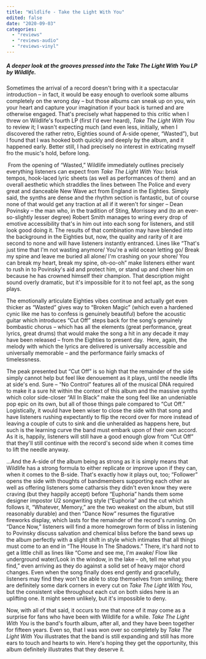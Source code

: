 ```yaml
---
title: "Wildlife - Take the Light With You"
edited: false
date: "2020-09-03"
categories:
  - "reviews"
  - "reviews-audio"
  - "reviews-vinyl"
---
```


##### **A deeper look at the grooves pressed into the** **_Take The Light With_** **_You_ LP by Wildlife.**

Sometimes the arrival of a record doesn't bring with it a spectacular introduction – in fact, it would be easy enough to overlook some albums completely on the wrong day – but those albums can sneak up on you, win your heart and capture your imagination if your back is turned and are otherwise engaged. That's precisely what happened to this critic when I threw on Wildlife's fourth LP (first I'd ever heard), _Take The Light With You_ to review it; I wasn't expecting much (and even less, initially, when I discovered the rather retro, Eighties sound of A-side opener, “Wasted”), but I found that I was hooked both quickly and deeply by the album, and it happened early. Better still, I had precisely no interest in extricating myself fro the music's hold, before long.

 From the opening of “Wasted,” Wildlife immediately outlines precisely everything listeners can expect from _Take The Light With You_: brisk tempos, hook-laced lyric sheets (as well as performances of them)  and an overall aesthetic which straddles the lines between The Police and every great and danceable New Wave act from England in the Eighties. Simply said, the synths are dense and the rhythm section is fantastic, but of course none of that would get any traction at all if it weren't for singer – Dean Povinsky – the man who, in the tradition of Sting, Morrissey and (to an ever-so-slightly lesser degree) Robert Smith manages to wring every drop of emotive accessibility that's in him out into each song for listeners, and still look good doing it. The results of that combination may have blended into the background in the Eighties but, now, the quality and rarity of it are second to none and will have listeners instantly entranced. Lines like “That's just time that I'm not wasting anymore/ You're a wild ocean letting go/ Break my spine and leave me buried all alone/ I'm crashing on your shore/ You can break my heart, break my spine, oh-oo-oh” make listeners either want to rush in to Povinsky's aid and protect him, or stand up and cheer him on because he has crowned himself their champion. That description might sound overly dramatic, but it's impossible for it to not feel apt, as the song plays.

The emotionally articulate Eighties vibes continue and actually get even thicker as “Wasted” gives way to “Broken Magic” (which even a hardened cynic like me has to confess is genuinely beautiful) before the acoustic guitar which introduces “Cut Off” steps back for the song's genuinely bombastic chorus – which has all the elements (great performance, great lyrics, great drums) that would make the song a hit in any decade it may have been released – from the Eighties to present day.  Here, again, the melody with which the lyrics are delivered is universally accessible and universally memorable – and the performance fairly smacks of timelessness.

The peak presented but “Cut Off” is so high that the remainder of the side simply cannot help but feel like denouement as it plays, until the needle lifts at side's end. Sure – “No Control” features all of the musical DNA required to make it a sure hit within the context of this album and the massive synths which color side-closer “All In Black” make the song feel like an undeniable pop epic on its own, but all of those things pale compared to “Cut Off.” Logistically, it would have been wiser to close the side with that song and have listeners rushing expectantly to flip the record over for more instead of leaving a couple of cuts to sink and die unheralded as happens here, but such is the learning curve the band must embark upon of their own accord. As it is, happily, listeners will still have a good enough glow from “Cut Off” that they'll still continue with the record's second side when it comes time to lift the needle anyway.

...And the A-side of the album being as strong as it is simply means that Wildlife has a strong formula to either replicate or improve upon if they can, when it comes to the B-side. That's exactly how it plays out, too; “Follower” opens the side with thoughts of bandmembers supporting each other as well as offering listeners some catharsis they didn't even know they were craving (but they happily accept) before “Euphoria” hands them some designer impostor U2 songwriting style (“Euphoria” and the cut which follows it, “Whatever, Memory,” are the two weakest on the album, but still reasonably durable) and then “Dance Now” resumes the figurative fireworks display, which lasts for the remainder of the record's running. On “Dance Now,” listeners will find a more homegrown form of bliss in listening to Povinsky discuss salvation and chemical bliss before the band sews up the album perfectly with a slight shift in style which intimates that all things must come to an end in “The House In The Shadows.” There, it's hard not to get a little chill as lines like “Come and see me, I'm awake/ Flow like underground water/Look in the window, in the lake – oh, tell me what you find,” even arriving as they do against a solid set of heavy major chord changes. Even when the song finally does end gently and gracefully, listeners may find they won't be able to stop themselves from smiling; there are definitely some dark corners in every cut on _Take The Light With You_, but the consistent vibe throughout each cut on both sides here is an uplifting one. It might seem unlikely, but it's impossible to deny.

Now, with all of that said, it occurs to me that none of it may come as a surprise for fans who have been with Wildlife for a while. _Take The Light With You_ is the band's fourth album, after all, and they have been together for fifteen years. Even so, that I was won over so completely by _Take The Light With You_ illustrates that the band is still expanding and still has more ears to touch and hearts to win. Here's hoping they get the opportunity, this album definitely illustrates that they deserve it.
